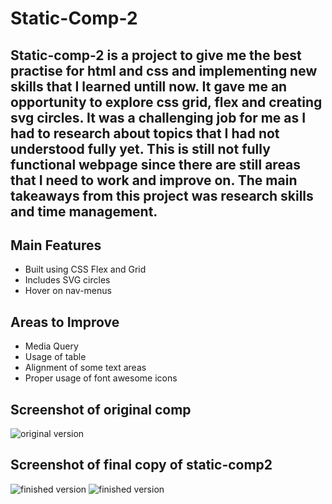 # Static-Comp-2

##  Static-comp-2 is a project to give me the best practise for html and css and implementing new skills that I learned untill now. It gave me an opportunity to explore css grid, flex and creating svg circles. It was a challenging job for me as I had to research about topics that I had not understood fully yet. This is still not fully functional webpage since there are still areas that I need to work and improve on. The main takeaways from this project was research skills and time management. 

## Main Features 
* Built using CSS Flex and Grid
* Includes SVG circles 
* Hover on nav-menus 

## Areas to Improve 
* Media Query 
* Usage of table 
* Alignment of some text areas 
* Proper usage of font awesome icons 

## Screenshot of original comp
![original version](../images/original-file.jpg )


## Screenshot of final copy of static-comp2
![finished version](../images/1.png )
![finished version](../images/2.png)




